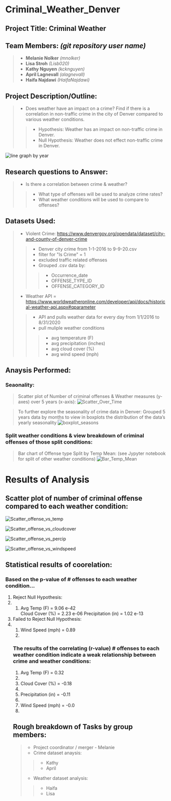 # Criminal_Weather_Denver

## Project Title: Criminal Weather

## **Team Members:** *(git repository user name)*
>- **Melanie Nolker** *(mnolker)*
>- **Lisa Stroh** *(Lisb020)*
>- **Kathy Nguyen** *(kcknguyen)*
>- **April Lagnevall** *(alagnevall)*
>- **Haifa Najdawi** *(HaifaNajdawi)*

## Project Description/Outline: 
>- Does weather have an impact on a crime? Find if there is a correlation in non-traffic crime in the city of Denver compared to various weather conditions.
>>- Hypothesis: Weather has an impact on non-traffic crime in Denver.
>>- Null Hypothesis: Weather does not effect non-traffic crime in Denver.

![line graph by year](/graphs/line_year_by_color.png)

## Research questions to Answer:
>- Is there a correlation between crime & weather?  
>>- What type of offenses will be used to analyze crime rates?
>>- What weather conditions will be used to compare to offenses?

## Datasets Used:
>- Violent Crime: https://www.denvergov.org/opendata/dataset/city-and-county-of-denver-crime
>>- Denver city crime from 1-1-2016 to 9-9-20.csv
>>- filter for "Is Crime" = 1
>>- excluded traffic related offenses
>>- Grouped .csv data by: 
>>>- Occurrence_date
>>>- OFFENSE_TYPE_ID
>>>- OFFENSE_CATEGORY_ID
>- Weather API = https://www.worldweatheronline.com/developer/api/docs/historical-weather-api.aspx#qparameter
>>- API and pulls weather data for every day from 1/1/2016 to 8/31/2020
>>- pull muliple weather conditions
>>>- avg temperature (F)
>>>- avg precipitation (inches)
>>>- avg cloud cover (%)
>>>- avg wind speed (mph)

## Anaysis Performed:
### Seaonality:
> Scatter plot of Number of criminal offenses & Weather measures (y-axes) over 5 years (x-axis):
> ![Scatter_Over_Time](/graphs/Scatter_Over_Time.png)

> To further explore the seasonality of crime data in Denver: Grouped 5 years data by months to view in boxplots the distribution of the data’s yearly seasonality
>![boxplot_seasons](/graphs/boxplot_seasons.png)

### Split weather conditions & view breakdown of criminal offenses of those split conditions:
> Bar chart of Offense type Split by Temp Mean: (see Jypyter notebook for split of other weather conditions)
>![Bar_Temp_Mean](/graphs/Bar_Temp_Mean.png)

# Results of Analysis
## Scatter plot of number of criminal offense compared to each weather condition:
![Scatter_offense_vs_temp](/graphs/Scatter_offense_vs_temp.png)

![Scatter_offense_vs_cloudcover](/graphs/Scatter_offense_vs_cloudcover.png)

![Scatter_offense_vs_percip](/graphs/Scatter_offense_vs_percip.png)

![Scatter_offense_vs_windspeed](/graphs/Scatter_offense_vs_windspeed.png)

## Statistical results of coorelation:
### Based on the p-value of # offenses to each weather condition…
<ol>
<li>Reject Null Hypothesis:<li>
<ol>
<li>Avg Temp (F) = 9.06 e-42</li>
</li>Cloud Cover (%) = 2.23 e-06</li>
</li>Precipitation (in) = 1.02 e-13</li>
</ol>
<li>Failed to Reject Null Hypothesis:<li>
<ol>
<li>Wind Speed (mph) = 0.89<li>
</ol>

### The results of the correlating (r-value) # offenses to each weather condition indicate a weak relationship between crime and weather conditions: 
<ol>
<li>Avg Temp (F) = 0.32<li>
<li>Cloud Cover (%) = -0.18<li>
<li>Precipitation (in) = -0.11<li>
<li>Wind Speed (mph) = -0.0<li>
</ol>

## Rough breakdown of Tasks by group members:
>-  Project coordinator / merger - Melanie 
>- Crime dataset anaysis:
>>- Kathy 
>>- April 
>- Weather dataset analysis:
>>- Haifa 
>>- Lisa 
